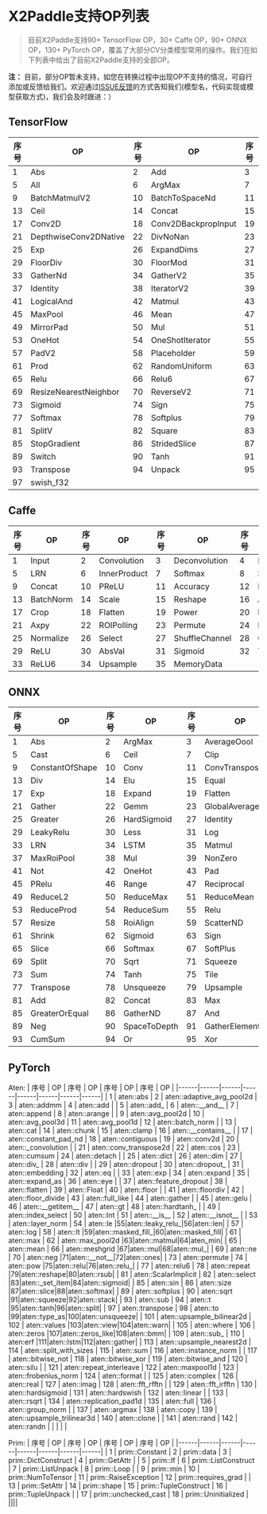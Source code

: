 # X2Paddle支持OP列表
> 目前X2Paddle支持90+ TensorFlow OP，30+ Caffe OP，90+ ONNX OP，130+ PyTorch OP，覆盖了大部分CV分类模型常用的操作。我们在如下列表中给出了目前X2Paddle支持的全部OP。

**注：** 目前，部分OP暂未支持，如您在转换过程中出现OP不支持的情况，可自行添加或反馈给我们。欢迎通过[ISSUE反馈](https://github.com/PaddlePaddle/X2Paddle/issues/new)的方式告知我们(模型名，代码实现或模型获取方式)，我们会及时跟进：）

## TensorFlow

| 序号 | OP | 序号 | OP | 序号 | OP | 序号 | OP |
|------|------|------|------|------|------|------|------|
| 1 | Abs | 2 | Add | 3 | AddN | 4 | AddV2 |
| 5 | All | 6 | ArgMax | 7 | AvgPool | 8 | BatchMatmul |
| 9 | BatchMatmulV2 | 10 | BatchToSpaceNd | 11 | BiasAdd | 12 | Cast |
| 13 | Ceil | 14 | Concat | 15 | ConcatV2 | 16 | Const |
| 17 | Conv2D | 18 | Conv2DBackpropInput | 19 | Conv3D | 20 | DepthToSpace |
| 21 | DepthwiseConv2DNative | 22 | DivNoNan | 23 | Equal | 24 | Erf |
| 25 | Exp | 26 | ExpandDims | 27 | Fill | 28 | Floor |
| 29 | FloorDiv | 30 | FloorMod | 31 | FusedBatchnorm | 32 | FusedBatchnormV3 |
| 33 | GatherNd | 34 | GatherV2 | 35 | Greater | 36 | GreaterEqual |
| 37 | Identity | 38 | IteratorV2 | 39 | LeakyRelu | 40 | LessEqual |
| 41 | LogicalAnd | 42 | Matmul | 43 | Max | 44 | Maximum |
| 45 | MaxPool | 46 | Mean | 47 | Merge | 48 | Minimum |
| 49 | MirrorPad | 50 | Mul | 51 | Neg | 52 | NotEqual |
| 53 | OneHot | 54 | OneShotIterator | 55 | Pack | 56 | Pad |
| 57 | PadV2 | 58 | Placeholder | 59 | PlaceholderWithDefault | 60 | Pow |
| 61 | Prod | 62 | RandomUniform | 63 | Range | 64 | RealDiv |
| 65 | Relu | 66 | Relu6 | 67 | Reshape | 68 | ResizeBilinear |
| 69 | ResizeNearestNeighbor | 70 | ReverseV2 | 71 | Rsqrt | 72 | Shape |
| 73 | Sigmoid | 74 | Sign | 75 | Size | 76 | Slice |
| 77 | Softmax | 78 | Softplus | 79 | SpaceToBatchNd | 80 | Split |
| 81 | SplitV | 82 | Square | 83 | SquaredDifference | 84 | Squeeze |
| 85 | StopGradient | 86 | StridedSlice | 87 | Sub | 88 | Sum |
| 89 | Switch | 90 | Tanh | 91 | Tile | 92 | TopKV2 |
| 93 | Transpose | 94 | Unpack | 95 | Where | 96 | IteratorGetNext |
| 97 | swish_f32 | | | | | | |


## Caffe

| 序号 | OP | 序号 | OP | 序号 | OP | 序号 | OP |
|------|------|------|------|------|------|------|------|
| 1  | Input     | 2  | Convolution  | 3  | Deconvolution  | 4  | Pooling              |
| 5  | LRN       | 6  | InnerProduct | 7  | Softmax        | 8  | Slice                |
| 9  | Concat    | 10 | PReLU        | 11 | Accuracy       | 12 | Eltwise              |
| 13 | BatchNorm | 14 | Scale        | 15 | Reshape        | 16 | ArgMax               |
| 17 | Crop      | 18 | Flatten      | 19 | Power          | 20 | Reduction            |
| 21 | Axpy      | 22 | ROIPolling   | 23 | Permute        | 24 | DetectionOutput      |
| 25 | Normalize | 26 | Select       | 27 | ShuffleChannel | 28 | ConvolutionDepthwise |
| 29 | ReLU      | 30 | AbsVal       | 31 | Sigmoid        | 32 | TanH                 |
| 33 | ReLU6     | 34 | Upsample     | 35 | MemoryData     |    |                      |


## ONNX

| 序号 | OP | 序号 | OP | 序号 | OP | 序号 | OP |
|------|------|------|------|------|------|------|------|
| 1 | Abs | 2 | ArgMax | 3 | AverageOool | 4 | BatchNormalization |
| 5 | Cast | 6 | Ceil | 7 | Clip | 8 | Constant |
| 9 | ConstantOfShape | 10 | Conv | 11 | ConvTranspose | 12 | DepthToSpace |
| 13 | Div | 14 | Elu | 15 | Equal | 16 | Erf |
| 17 | Exp | 18 | Expand | 19 | Flatten | 20 | Floor |
| 21 | Gather | 22 | Gemm | 23 | GlobalAveragePool | 24 | GlobalMaxPool |
| 25 | Greater | 26 | HardSigmoid | 27 | Identity | 28 | InstanceNormalization |
| 29 | LeakyRelu | 30 | Less | 31 | Log | 32 | LogSoftmax |
| 33 | LRN | 34 | LSTM | 35 | Matmul | 36 | MaxPool |
| 37 | MaxRoiPool | 38 | Mul | 39 | NonZero | 40 | NonMaxSuppression |
| 41 | Not | 42 | OneHot | 43 | Pad | 44 | Pow |
| 45 | PRelu | 46 | Range | 47 | Reciprocal | 48 | ReduceL1 |
| 49 | ReduceL2 | 50 | ReduceMax | 51 | ReduceMean | 52 | ReduceMin |
| 53 | ReduceProd | 54 | ReduceSum | 55 | Relu | 56 | Reshape |
| 57 | Resize | 58 | RoiAlign | 59 | ScatterND | 60 | Shape |
| 61 | Shrink | 62 | Sigmoid | 63 | Sign | 64 | Size |
| 65 | Slice | 66 | Softmax | 67 | SoftPlus | 68 | SoftSign |
| 69 | Split | 70 | Sqrt | 71 | Squeeze | 72 | Sub |
| 73 | Sum | 74 | Tanh | 75 | Tile | 76 | TopK |
| 77 | Transpose | 78 | Unsqueeze | 79 | Upsample | 80 | Where |
| 81 | Add | 82 | Concat | 83 | Max | 84 | Min |
| 85 | GreaterOrEqual | 86 | GatherND | 87 | And | 88 | cos |
| 89 | Neg | 90 | SpaceToDepth | 91 | GatherElement | 92 | Sin |
| 93 | CumSum | 94 | Or | 95 | Xor | 96 | Mod |

## PyTorch

Aten:
| 序号 | OP | 序号 | OP | 序号 | OP | 序号 | OP |
|------|------|------|------|------|------|------|------|
| 1  | aten::abs | 2  | aten::adaptive_avg_pool2d | 3  | aten::addmm | 4  | aten::add |
| 5  | aten::add\_ | 6  | aten::\_\_and\_\_ | 7  | aten::append | 8  | aten::arange |
| 9  | aten::avg\_pool2d | 10 | aten::avg\_pool3d | 11 | aten::avg_pool1d | 12 | aten::batch_norm |
| 13 | aten::cat | 14 | aten::chunk | 15 | aten::clamp | 16 | aten::\_\_contains\_\_ |
| 17 | aten::constant\_pad\_nd | 18 | aten::contiguous | 19 | aten::conv2d | 20 | aten::\_convolution |
| 21 | aten::conv_transpose2d | 22 | aten::cos | 23 | aten::cumsum | 24 | aten::detach |
| 25 | aten::dict | 26 | aten::dim | 27 | aten::div\_ | 28 | aten::div   |
| 29 | aten::dropout | 30 | aten::dropout_ | 31 | aten::embedding | 32 | aten::eq     |
| 33 | aten::exp | 34 | aten::expand | 35 | aten::expand_as | 36 | aten::eye |
| 37 | aten::feature_dropout | 38 | aten::flatten | 39 | aten::Float | 40 | aten::floor |
| 41 | aten::floordiv | 42 | aten::floor_divide | 43 | aten::full_like | 44 | aten::gather |
| 45 | aten::gelu | 46 | aten::\_\_getitem\_\_ | 47 | aten::gt | 48 | aten::hardtanh\_ |
| 49 | aten::index\_select | 50 | aten::Int | 51 | aten::\_\_is\_\_ | 52 | aten::\_\_isnot\_\_ |
| 53 | aten::layer\_norm | 54 | aten::le |55|aten::leaky\_relu\_|56|aten::len|
| 57 | aten::log | 58 | aten::lt |59|aten::masked\_fill_|60|aten::masked\_fill|
| 61 | aten::max | 62 | aten::max\_pool2d |63|aten::matmul|64|aten\_min|
| 65 | aten::mean | 66 | aten::meshgrid |67|aten::mul|68|aten::mul\_|
| 69 | aten::ne | 70 | aten::neg |71|aten::\_\_not\_\_|72|aten::ones|
| 73 | aten::permute | 74 | aten::pow |75|aten::relu|76|aten::relu\_|
| 77 | aten::relu6 | 78 | aten::repeat |79|aten::reshape|80|aten::rsub|
| 81 | aten::ScalarImplicit | 82 | aten::select |83|aten::\_set\_item|84|aten::sigmoid|
| 85 | aten::sin | 86 | aten::size |87|aten::slice|88|aten::softmax|
| 89 | aten::softplus | 90 | aten::sqrt |91|aten::squeeze|92|aten::stack|
| 93 | aten::sub | 94 | aten::t |95|aten::tanh|96|aten::split|
| 97 | aten::transpose | 98 | aten::to |99|aten::type\_as|100|aten::unsqueeze|
| 101 | aten::upsample\_bilinear2d | 102 | aten::values |103|aten::view|104|aten::warn|
| 105 | aten::where | 106 | aten::zeros |107|aten::zeros\_like|108|aten::bmm|
| 109 | aten::sub\_ | 110 | aten:erf |111|aten::lstm|112|aten::gather|
| 113 | aten::upsample\_nearest2d | 114 | aten::split\_with\_sizes | 115 | aten::sum | 116 | aten::instance\_norm |
| 117 | aten::bitwise\_not | 118 | aten::bitwise\_xor | 119 | aten::bitwise\_and | 120 | aten::silu |
| 121 | aten::repeat\_interleave | 122 | aten::maxpool1d | 123 | aten::frobenius\_norm | 124 | aten::format |
| 125 | aten::complex | 126 | aten::real | 127 | aten::imag | 128 | aten::fft\_rfftn |
| 129 | aten::fft\_irfftn | 130 | aten::hardsigmoid | 131 | aten::hardswish | 132 | aten::linear |
| 133 | aten::rsqrt | 134 | aten::replication\_pad1d | 135 | aten::full | 136 | aten::group\_norm |
| 137 | aten::argmax | 138 | aten::copy | 139 | aten::upsample\_trilinear3d | 140 | aten::clone |
| 141 | aten::rand | 142 | aten::randn |  |  |  |  |

Prim:
| 序号 | OP | 序号 | OP | 序号 | OP | 序号 | OP |
|------|------|------|------|------|------|------|------|
| 1  | prim::Constant | 2  | prim::data | 3  | prim::DictConstruct | 4  | prim::GetAttr |
| 5  | prim::If | 6  | prim::ListConstruct | 7  | prim::ListUnpack     | 8  | prim::Loop     |
| 9  | prim::min | 10 | prim::NumToTensor | 11 | prim::RaiseException | 12 | prim::requires\_grad |
| 13 | prim::SetAttr | 14 | prim::shape | 15 | prim::TupleConstruct | 16 | prim::TupleUnpack |
| 17 | prim::unchecked\_cast | 18 | prim::Uninitialized | ||||
